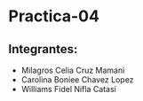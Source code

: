# Practica-04
## Integrantes:

* Milagros Celia Cruz Mamani
* Carolina Boniee Chavez Lopez
* Williams Fidel Nifla Catasi
